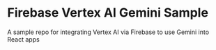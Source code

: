 # Firebase Vertex AI Gemini Sample


A sample repo for integrating Vertex AI via Firebase to use Gemini into React apps

